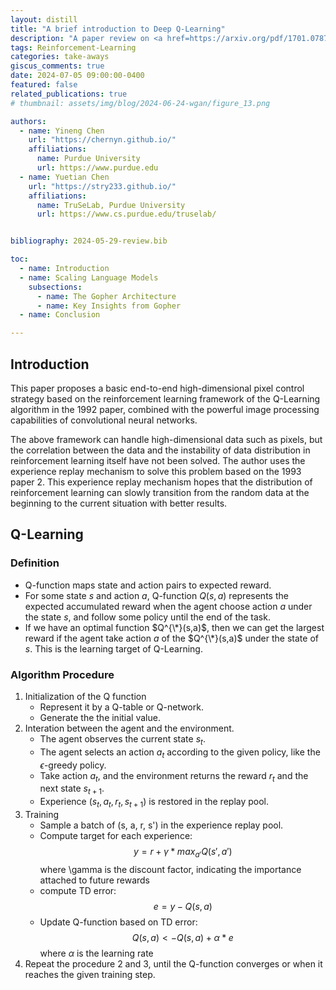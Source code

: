 ```yaml
---
layout: distill
title: "A brief introduction to Deep Q-Learning"
description: "A paper review on <a href=https://arxiv.org/pdf/1701.07875>DQN</a>"
tags: Reinforcement-Learning
categories: take-aways
giscus_comments: true
date: 2024-07-05 09:00:00-0400
featured: false
related_publications: true
# thumbnail: assets/img/blog/2024-06-24-wgan/figure_13.png

authors:
  - name: Yineng Chen
    url: "https://chernyn.github.io/"
    affiliations:
      name: Purdue University
      url: https://www.purdue.edu
  - name: Yuetian Chen
    url: "https://stry233.github.io/"
    affiliations:
      name: TruSeLab, Purdue University
      url: https://www.cs.purdue.edu/truselab/


bibliography: 2024-05-29-review.bib

toc:
  - name: Introduction 
  - name: Scaling Language Models
    subsections:
      - name: The Gopher Architecture
      - name: Key Insights from Gopher
  - name: Conclusion

---
```


## Introduction

This paper proposes a basic end-to-end high-dimensional pixel control strategy based on the reinforcement learning framework of the Q-Learning algorithm in the 1992 paper, combined with the powerful image processing capabilities of convolutional neural networks.

The above framework can handle high-dimensional data such as pixels, but the correlation between the data and the instability of data distribution in reinforcement learning itself have not been solved. The author uses the experience replay mechanism to solve this problem based on the 1993 paper 2. This experience replay mechanism hopes that the distribution of reinforcement learning can slowly transition from the random data at the beginning to the current situation with better results.

## Q-Learning

### Definition

* Q-function maps state and action pairs to expected reward.
* For some state $s$ and action $a$, Q-function $Q(s,a)$ represents the expected accumulated reward when the agent choose action $a$ under the state $s$, and follow some policy until the end of the task.
* If we have an optimal function $Q^{\*}(s,a)$, then we can get the largest reward if the agent take action $a$ of the $Q^{\*}(s,a)$ under the state of $s$. This is the learning target of Q-Learning.


### Algorithm Procedure

1. Initialization of the Q function
    * Represent it by a Q-table or Q-network.
    * Generate the the initial value.
2. Interation between the agent and the environment.
    * The agent observes the current state $s_t$.
    * The agent selects an action $a_t$ according to the given policy, like the $\epsilon$-greedy policy.
    * Take action $a_t$, and the environment returns the reward $r_t$ and the next state $s_{t+1}$.
    * Experience $(s_t, a_t, r_t, s_{t+1})$ is restored in the replay pool.
3. Training
    * Sample a batch of (s, a, r, s') in the experience replay pool.
    * Compute target for each experience:
    $$
    y = r + \gamma * max_{a'} Q(s', a')
    $$
    where \gamma is the discount factor, indicating the importance attached to future rewards
    * compute TD error:
    $$
    e = y - Q(s, a)
    $$
    * Update Q-function based on TD error:
    $$
    Q(s, a) <- Q(s, a) + α * e
    $$
    where $\alpha$ is the learning rate
4. Repeat the procedure 2 and 3, until the Q-function converges or when it reaches the given training step.




























